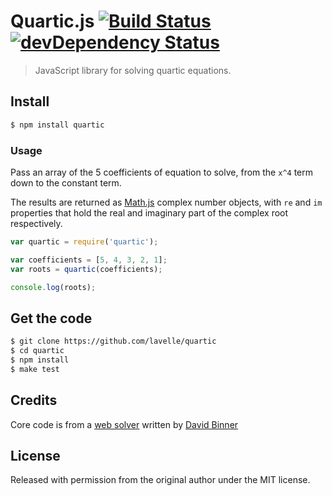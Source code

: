 # Quartic.js [![Build Status][travis-image]][travis] [![devDependency Status][david-image]][david]

> JavaScript library for solving quartic equations.

## Install

```bash
$ npm install quartic
```

### Usage

Pass an array of the 5 coefficients of equation to solve, from the `x^4` term down to the constant term.

The results are returned as [Math.js][mathjs] complex number objects, with `re` and `im` properties that hold the real and imaginary part of the complex root respectively.

```js
var quartic = require('quartic');

var coefficients = [5, 4, 3, 2, 1];
var roots = quartic(coefficients);

console.log(roots);
```

## Get the code

```bash
$ git clone https://github.com/lavelle/quartic
$ cd quartic
$ npm install
$ make test
```

## Credits

Core code is from a [web solver][] written by [David Binner][]

## License

Released with permission from the original author under the MIT license.

[mathjs]: http://mathjs.org/
[web solver]: http://www.akiti.ca/Quad4Deg.html
[david binner]: http://www.akiti.ca/ContactPage.html

[travis]: https://travis-ci.org/lavelle/quartic
[travis-image]: https://travis-ci.org/lavelle/quartic.svg
[david]: https://david-dm.org/lavelle/quartic#info=devDependencies
[david-image]: https://david-dm.org/lavelle/quartic/dev-status.svg

